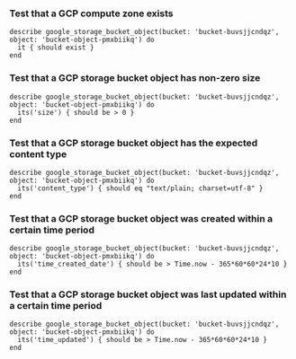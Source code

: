 ### Test that a GCP compute zone exists

    describe google_storage_bucket_object(bucket: 'bucket-buvsjjcndqz',  object: 'bucket-object-pmxbiikq') do
      it { should exist }
    end

### Test that a GCP storage bucket object has non-zero size

    describe google_storage_bucket_object(bucket: 'bucket-buvsjjcndqz',  object: 'bucket-object-pmxbiikq') do
      its('size') { should be > 0 }
    end

### Test that a GCP storage bucket object has the expected content type

    describe google_storage_bucket_object(bucket: 'bucket-buvsjjcndqz',  object: 'bucket-object-pmxbiikq') do
      its('content_type') { should eq "text/plain; charset=utf-8" }
    end


### Test that a GCP storage bucket object was created within a certain time period

    describe google_storage_bucket_object(bucket: 'bucket-buvsjjcndqz',  object: 'bucket-object-pmxbiikq') do
      its('time_created_date') { should be > Time.now - 365*60*60*24*10 }
    end
    
    
### Test that a GCP storage bucket object was last updated within a certain time period

    describe google_storage_bucket_object(bucket: 'bucket-buvsjjcndqz',  object: 'bucket-object-pmxbiikq') do
      its('time_updated') { should be > Time.now - 365*60*60*24*10 }
    end
